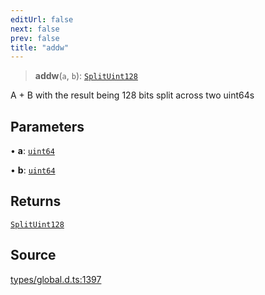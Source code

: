```yaml
---
editUrl: false
next: false
prev: false
title: "addw"
---
```


> **addw**(`a`, `b`): [`SplitUint128`](../type-aliases/SplitUint128.md)

A + B with the result being 128 bits split across two uint64s

## Parameters

• **a**: [`uint64`](../type-aliases/uint64.md)

• **b**: [`uint64`](../type-aliases/uint64.md)

## Returns

[`SplitUint128`](../type-aliases/SplitUint128.md)

## Source

[types/global.d.ts:1397](https://github.com/algorandfoundation/tealscript/blob/e015f8b0/types/global.d.ts#L1397)
